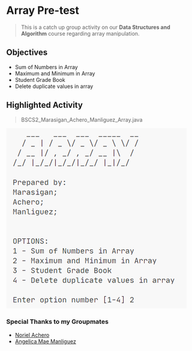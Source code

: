 # Array Pre-test

> This is a catch up group activity on our **Data Structures and Algorithm** course regarding array manipulation.

## Objectives

- Sum of Numbers in Array
- Maximum and Minimum in Array
- Student Grade Book
- Delete duplicate values in array

## Highlighted Activity

> BSCS2_Marasigan_Achero_Manliguez_Array.java

![](image.png)

### Special Thanks to my Groupmates

- <a href="https://github.com/NorielAchero">Noriel Achero</a>
- <a href="https://github.com/AngelicaManliguez">Angelica Mae Manliguez</a>
